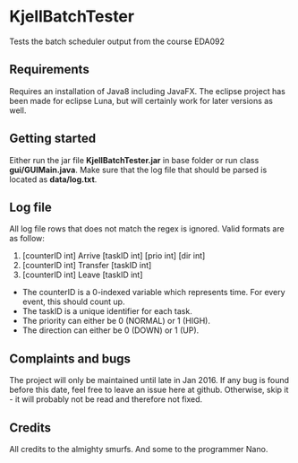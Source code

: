 # KjellBatchTester
Tests the batch scheduler output from the course EDA092

## Requirements
Requires an installation of Java8 including JavaFX.
The eclipse project has been made for eclipse Luna, but will certainly work for later versions as well.

## Getting started
Either run the jar file **KjellBatchTester.jar** in base folder or run class **gui/GUIMain.java**. Make sure that the log file that should be parsed is located as **data/log.txt**.

## Log file
All log file rows that does not match the regex is ignored. Valid formats are as follow:
1. [counterID int] Arrive [taskID int] [prio int] [dir int]
2. [counterID int] Transfer [taskID int]
3. [counterID int] Leave [taskID int]

- The counterID is a 0-indexed variable which represents time. For every event, this should count up.
- The taskID is a unique identifier for each task.
- The priority can either be 0 (NORMAL) or 1 (HIGH).
- The direction can either be 0 (DOWN) or 1 (UP).

## Complaints and bugs
The project will only be maintained until late in Jan 2016. If any bug is found before this date, feel free to leave an issue here at github. Otherwise, skip it - it will probably not be read and therefore not fixed.

## Credits
All credits to the almighty smurfs. And some to the programmer Nano.
